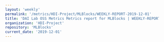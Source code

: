 ```yaml
---
layout: 'weekly'
permalink: '/metrics/HDI-Project/MLBlocks/WEEKLY-REPORT-2019-12-01'
title: 'DAI Lab OSS Metrics Metrics report for MLBlocks | WEEKLY-REPORT-2019-12-01'
organization: 'HDI-Project'
repository: 'MLBlocks'
current_date: '2019-12-01'
---
```

